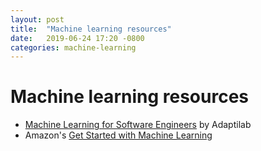 ```yaml
---
layout: post
title:  "Machine learning resources"
date:   2019-06-24 17:20 -0800
categories: machine-learning
---
```


# Machine learning resources


* [Machine Learning for Software Engineers][1] by Adaptilab
* Amazon's [Get Started with Machine Learning][2]

[1]: https://www.educative.io/collection/6083138522447872/5629499534213120
[2]: https://aws.amazon.com/machine-learning/learn/
